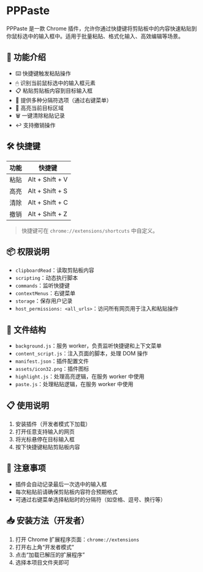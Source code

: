 # PPPaste

PPPaste 是一款 Chrome 插件，允许你通过快捷键将剪贴板中的内容快速粘贴到你鼠标选中的输入框中。适用于批量粘贴、格式化输入、高效编辑等场景。

## 🧩 功能介绍

- ⌨️ 快捷键触发粘贴操作
- 🖱 识别当前鼠标选中的输入框元素
- 📋 粘贴剪贴板内容到目标输入框
- 📎 提供多种分隔符选项（通过右键菜单）
- 🌈 高亮当前目标区域
- 🗑 一键清除粘贴记录
- ↩️ 支持撤销操作

## 🛠 快捷键

| 功能 | 快捷键          |
| ---- | --------------- |
| 粘贴 | Alt + Shift + V |
| 高亮 | Alt + Shift + S |
| 清除 | Alt + Shift + C |
| 撤销 | Alt + Shift + Z |

> 快捷键可在 `chrome://extensions/shortcuts` 中自定义。

## 📦 权限说明

- `clipboardRead`：读取剪贴板内容
- `scripting`：动态执行脚本
- `commands`：监听快捷键
- `contextMenus`：右键菜单
- `storage`：保存用户记录
- `host_permissions: <all_urls>`：访问所有网页用于注入和粘贴操作

## 📁 文件结构

- `background.js`：服务 worker，负责监听快捷键和上下文菜单
- `content_script.js`：注入页面的脚本，处理 DOM 操作
- `manifest.json`：插件配置文件
- `assets/icon32.png`：插件图标
- `highlight.js`：处理高亮逻辑，在服务 worker 中使用
- `paste.js`：处理粘贴逻辑，在服务 worker 中使用

## 📋 使用说明

1. 安装插件（开发者模式下加载）
2. 打开任意支持输入的网页
3. 将光标悬停在目标输入框
4. 按下快捷键粘贴剪贴板内容

## 📢 注意事项

- 插件会自动记录最后一次选中的输入框
- 每次粘贴前请确保剪贴板内容符合预期格式
- 可通过右键菜单选择粘贴时的分隔符（如空格、逗号、换行等）

## 📥 安装方法（开发者）

1. 打开 Chrome 扩展程序页面：`chrome://extensions`
2. 打开右上角“开发者模式”
3. 点击“加载已解压的扩展程序”
4. 选择本项目文件夹即可
